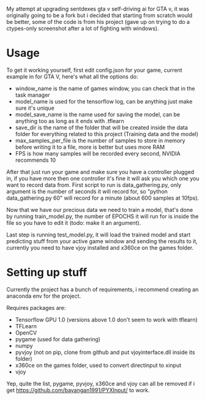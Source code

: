 My attempt at upgrading sentdexes gta v self-driving ai for GTA v, it was
originally going to be a fork but i decided that starting from scratch
would be better, some of the code is from his project (gave up on trying to do a
ctypes-only screenshot after a lot of fighting with windows).


# Usage
To get it working yourself, first edit config.json for your game,
current example in for GTA V, here's what all the options do:

 * window_name is the name of games window, you can check that in the task manager
 * model_name is used for the tensorflow log, can be anything just make sure it's unique
 * model_save_name is the name used for saving the model, can be anything too as long as it ends with .tflearn
 * save_dir is the name of the folder that will be created inside the data folder for everything related to this project (Training data and the model)
 * max_samples_per_file is the number of samples to store in memory before writing it to a file, more is better but uses more RAM
 * FPS is how many samples will be recorded every second, NVIDIA recommends 10

After that just run your game and make sure you have a controller plugged in,
if you have more then one controller it's fine it will ask you which one you want
to record data from. First script to run is data_gathering.py, only argument is
the number of seconds it will record for, so "python data_gathering.py 60" will
record for a minute (about 600 samples at 10fps).

Now that we have our precious data we need to train a model, that's done by running
train_model.py, the number of EPOCHS it will run for is inside the file so you have
to edit it (todo: make it an argument).

Last step is running test_model.py, it will load the trained model and
start predicting stuff from your active game window and sending the results to it,
currently you need to have vjoy installed and x360ce on the games folder.

# Setting up stuff

Currently the project has a bunch of requirements, i recommend creating an anaconda env for the project.

Requires packages are:

 * Tensorflow GPU 1.0 (versions above 1.0 don't seem to work with tflearn)
 * TFLearn
 * OpenCV
 * pygame (used for data gathering)
 * numpy
 * pyvjoy (not on pip, clone from github and put vjoyinterface.dll inside its folder)
 * x360ce on the games folder, used to convert directinput to xinput
 * vjoy

Yep, quite the list, pygame, pyvjoy, x360ce and vjoy can all be removed if i get
https://github.com/bayangan1991/PYXInput/ to work.

